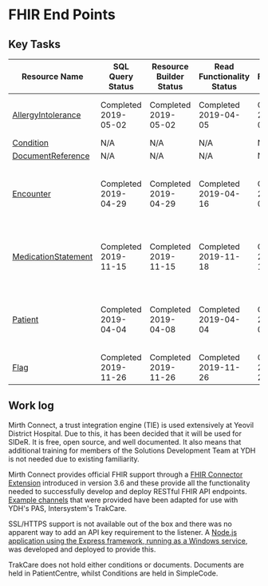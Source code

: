 # FHIR End Points
## Key Tasks

Resource Name | SQL Query Status | Resource Builder Status | Read Functionality Status | Search Functionality Status | [Capability Statement](https://www.hl7.org/fhir/STU3/capabilitystatement.html)| By |
--------------|------------------|-------------------------|---------------------------|---------------------------- | --------------------------------------------------------|----|
[AllergyIntolerance](https://nhsconnect.github.io/CareConnectAPI/api_clinical_allergyintolerance.html)|Completed 2019-05-02|Completed 2019-05-02|Completed 2019-04-05|Completed 2019-05-02|Completed 2019-11-18|Frazer Smith, David Suckling
[Condition](https://nhsconnect.github.io/CareConnectAPI/api_clinical_condition.html)|N/A|N/A|N/A|N/A|N/A
[DocumentReference](https://nhsconnect.github.io/CareConnectAPI/api_documents_documentreference.html)|N/A|N/A|N/A|N/A|N/A
[Encounter](https://nhsconnect.github.io/CareConnectAPI/api_workflow_encounter.html)|Completed 2019-04-29|Completed 2019-04-29|Completed 2019-04-16|Completed 2019-05-03|Completed 2019-11-18|Frazer Smith, David Suckling, Jessica Male
[MedicationStatement](https://nhsconnect.github.io/CareConnectAPI/api_medication_medicationstatement.html)|Completed 2019-11-15|Completed 2019-11-15|Completed 2019-11-18|Completed 2019-11-18|Completed 2019-11-18|Frazer Smith, David Suckling, George Dampier
[Patient](https://nhsconnect.github.io/CareConnectAPI/api_entity_patient.html)|Completed 2019-04-04|Completed 2019-04-08|Completed 2019-04-04|Completed 2019-04-04|Completed 2019-11-18|Frazer Smith, David Suckling, Nicolas Noblet
[Flag](http://hl7.org/fhir/STU3/flag.html)|Completed 2019-11-26|Completed 2019-11-26|Completed 2019-11-26|Completed 2019-11-26|Completed 2019-11-26|Frazer Smith

## Work log
Mirth Connect, a trust integration engine (TIE) is used extensively at Yeovil District Hospital. Due to this, it has been decided that it will be used for SIDeR. It is free, open source, and well documented. It also means that additional training for members of the Solutions Development Team at YDH is not needed due to existing familiarity.

Mirth Connect provides official FHIR support through a [FHIR Connector Extension](http://www.mirthcorp.com/community/wiki/pages/viewpage.action?pageId=36504815) introduced in version 3.6 and these provide all the functionality needed to successfully develop and deploy RESTful FHIR API endpoints. [Example channels](http://www.mirthcorp.com/community/wiki/display/mirth/Example+Channel) that were provided have been adapted for use with YDH's PAS, Intersystem's TrakCare.

SSL/HTTPS support is not available out of the box and there was no apparent way to add an API key requirement to the listener.
A [Node.js application using the Express framework, running as a Windows service](https://github.com/Fdawgs/ydh-sider-authentication-service), was developed and deployed to provide this.

TrakCare does not hold either conditions or documents.
Documents are held in PatientCentre, whilst Conditions are held in SimpleCode.
